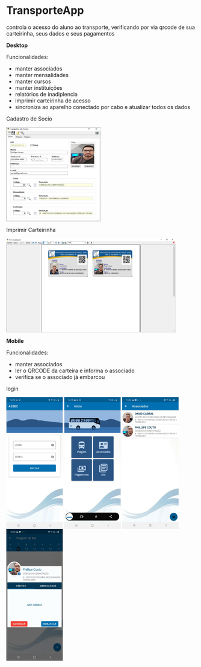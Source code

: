 # TransporteApp
controla o acesso do aluno ao transporte, verificando por via qrcode de sua carteirinha, seus dados e seus pagamentos


**Desktop**

Funcionalidades:
* manter associados
* manter mensalidades
* manter cursos
* manter instituições
* relatórios de inadiplencia
* imprimir carteirinha de acesso
* sincroniza ao aparelho conectado por cabo e atualizar todos os dados

Cadastro de Socio

<img align = 'center' src="https://github.com/rpcajr/TransporteApp/blob/master/images/desktop/cadastro%20de%20socio.png?raw=true" alt="Phillipe Couto" width="250" height="250">

Imprimir Carteirinha

<img align = 'center' src="https://github.com/rpcajr/TransporteApp/blob/master/images/desktop/carteirinha.png?raw=true" alt="Phillipe Couto" width="450" height="250">


**Mobile**

Funcionalidades:
* manter associados
* ler o QRCODE da carteira e informa o associado
* verifica se o associado já embarcou


login

<img align = 'center' src="https://github.com/rpcajr/TransporteApp/blob/master/images/mobile/login.jpg?raw=true" alt="Phillipe Couto" width="150" height="350">
<img align = 'center' src="https://github.com/rpcajr/TransporteApp/blob/master/images/mobile/main.jpg?raw=true" alt="Phillipe Couto" width="150" height="350">
<img align = 'center' src="https://github.com/rpcajr/TransporteApp/blob/master/images/mobile/list.jpg?raw=true" alt="Phillipe Couto" width="150" height="350">
<img align = 'center' src="https://github.com/rpcajr/TransporteApp/blob/master/images/mobile/controle.jpg?raw=true" alt="Phillipe Couto" width="150" height="350">

